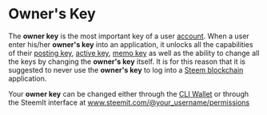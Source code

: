 # Owner's Key

The **owner key** is the most important key of a user [account](/glossary/account.md). When a user enter his/her **owner's key** into an application, it unlocks all the capabilities of their [posting key](/glossary/posting-key.md), [active key](/glossary/active-key.md), [memo key](/glossary/memo-key.md) as well as the ability to change all the keys by changing the **owner's key** itself. It is for this reason that it is suggested to never use the **owner's key** to log into a [Steem blockchain](/glossary/steem-blockchain.md) application.

Your **owner key** can be changed either through the [CLI Wallet](/glossary/cli-wallet.md) or through the SteemIt interface at www.steemit.com/@your_username/permissions

